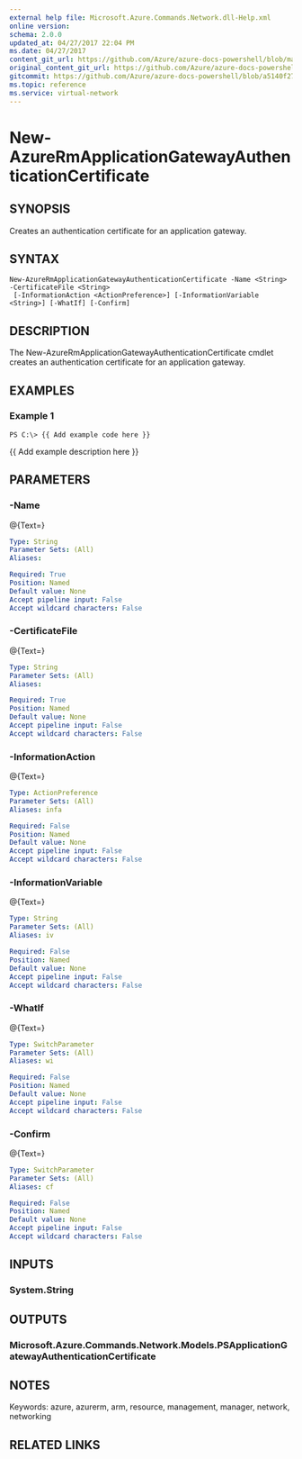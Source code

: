 ```yaml
---
external help file: Microsoft.Azure.Commands.Network.dll-Help.xml
online version:
schema: 2.0.0
updated_at: 04/27/2017 22:04 PM
ms.date: 04/27/2017
content_git_url: https://github.com/Azure/azure-docs-powershell/blob/master/azureps-cmdlets-docs/ResourceManager/AzureRM.Network/v2.2.0/New-AzureRmApplicationGatewayAuthenticationCertificate.md
original_content_git_url: https://github.com/Azure/azure-docs-powershell/blob/master/azureps-cmdlets-docs/ResourceManager/AzureRM.Network/v2.2.0/New-AzureRmApplicationGatewayAuthenticationCertificate.md
gitcommit: https://github.com/Azure/azure-docs-powershell/blob/a5140f27ab8f99c2992dc2ba0c9a1cd31941b109
ms.topic: reference
ms.service: virtual-network
---
```


# New-AzureRmApplicationGatewayAuthenticationCertificate

## SYNOPSIS
Creates an authentication certificate for an application gateway.

## SYNTAX

```
New-AzureRmApplicationGatewayAuthenticationCertificate -Name <String> -CertificateFile <String>
 [-InformationAction <ActionPreference>] [-InformationVariable <String>] [-WhatIf] [-Confirm]
```

## DESCRIPTION
The New-AzureRmApplicationGatewayAuthenticationCertificate cmdlet creates an authentication certificate for an application gateway.

## EXAMPLES

### Example 1
```
PS C:\> {{ Add example code here }}
```

{{ Add example description here }}

## PARAMETERS

### -Name
@{Text=}

```yaml
Type: String
Parameter Sets: (All)
Aliases: 

Required: True
Position: Named
Default value: None
Accept pipeline input: False
Accept wildcard characters: False
```

### -CertificateFile
@{Text=}

```yaml
Type: String
Parameter Sets: (All)
Aliases: 

Required: True
Position: Named
Default value: None
Accept pipeline input: False
Accept wildcard characters: False
```

### -InformationAction
@{Text=}

```yaml
Type: ActionPreference
Parameter Sets: (All)
Aliases: infa

Required: False
Position: Named
Default value: None
Accept pipeline input: False
Accept wildcard characters: False
```

### -InformationVariable
@{Text=}

```yaml
Type: String
Parameter Sets: (All)
Aliases: iv

Required: False
Position: Named
Default value: None
Accept pipeline input: False
Accept wildcard characters: False
```

### -WhatIf
@{Text=}

```yaml
Type: SwitchParameter
Parameter Sets: (All)
Aliases: wi

Required: False
Position: Named
Default value: None
Accept pipeline input: False
Accept wildcard characters: False
```

### -Confirm
@{Text=}

```yaml
Type: SwitchParameter
Parameter Sets: (All)
Aliases: cf

Required: False
Position: Named
Default value: None
Accept pipeline input: False
Accept wildcard characters: False
```

## INPUTS

### System.String

## OUTPUTS

### Microsoft.Azure.Commands.Network.Models.PSApplicationGatewayAuthenticationCertificate

## NOTES
Keywords: azure, azurerm, arm, resource, management, manager, network, networking

## RELATED LINKS

